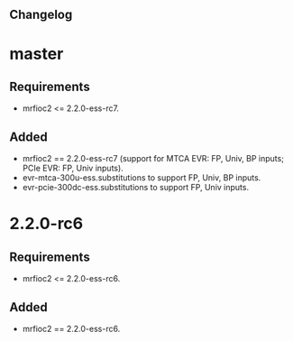Changelog
--

# master
## Requirements
- mrfioc2 <= 2.2.0-ess-rc7.
## Added
- mrfioc2 == 2.2.0-ess-rc7 (support for MTCA EVR: FP, Univ, BP inputs; PCIe EVR: FP, Univ inputs).
- evr-mtca-300u-ess.substitutions to support FP, Univ, BP inputs.
- evr-pcie-300dc-ess.substitutions to support FP, Univ inputs.

# 2.2.0-rc6
## Requirements
- mrfioc2 <= 2.2.0-ess-rc6.
## Added
- mrfioc2 == 2.2.0-ess-rc6.
